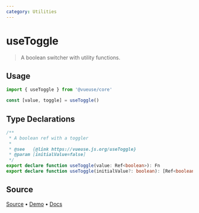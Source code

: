 ```yaml
---
category: Utilities
---
```


# useToggle

> A boolean switcher with utility functions.

## Usage

```js
import { useToggle } from '@vueuse/core'

const [value, toggle] = useToggle()
```


<!--FOOTER_STARTS-->
## Type Declarations

```typescript
/**
 * A boolean ref with a toggler
 *
 * @see   {@link https://vueuse.js.org/useToggle}
 * @param [initialValue=false]
 */
export declare function useToggle(value: Ref<boolean>): Fn
export declare function useToggle(initialValue?: boolean): [Ref<boolean>, Fn]
```

## Source

[Source](https://github.com/antfu/vueuse/blob/master/packages/shared/useToggle/index.ts) • [Demo](https://github.com/antfu/vueuse/blob/master/packages/shared/useToggle/demo.vue) • [Docs](https://github.com/antfu/vueuse/blob/master/packages/shared/useToggle/index.md)


<!--FOOTER_ENDS-->